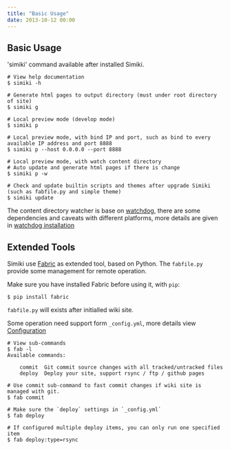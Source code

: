 ```yaml
---
title: "Basic Usage"
date: 2013-10-12 00:00
---
```


## Basic Usage ##

'simiki' command available after installed Simiki.

	# View help documentation
	$ simiki -h

	# Generate html pages to output directory (must under root directory of site)
	$ simiki g

	# Local preview mode (develop mode)
	$ simiki p
	
	# Local preview mode, with bind IP and port, such as bind to every available IP address and port 8888
	$ simiki p --host 0.0.0.0 --port 8888
	
	# Local preview mode, with watch content directory
	# Auto update and generate html pages if there is change
	$ simiki p -w

    # Check and update builtin scripts and themes after upgrade Simiki (such as fabfile.py and simple theme)
    $ simiki update

The content directory watcher is base on [watchdog](https://github.com/gorakhargosh/watchdog), there are some dependencies and caveats with different platforms, more details are given in [watchdog installation](https://pythonhosted.org/watchdog/installation.html)

## Extended Tools ##

Simiki use [Fabric](http://www.fabfile.org/) as extended tool, based on Python. The `fabfile.py` provide some management for remote operation.

Make sure you have installed Fabric before using it, with `pip`:

	$ pip install fabric

`fabfile.py` will exists after initialled wiki site.

Some operation need support form `_config.yml`, more details view [Configuration](/docs/deploy.html)

	# View sub-commands
	$ fab -l
	Available commands:

		commit  Git commit source changes with all tracked/untracked files
		deploy  Deploy your site, support rsync / ftp / github pages

	# Use commit sub-command to fast commit changes if wiki site is managed with git.
	$ fab commit

	# Make sure the `deploy` settings in `_config.yml`
	$ fab deploy

	# If configured multiple deploy items, you can only run one specified item
	$ fab deploy:type=rsync
